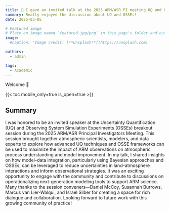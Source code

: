 ```yaml
---
title: 🎉 I gave an invited talk at the 2025 ARM/ASR PI meeting UQ and OSSE breakout session on March 5th!
summary: Really enjoyed the discussion about UQ and OSSEs!
date: 2025-03-05

# Featured image
# Place an image named `featured.jpg/png` in this page's folder and customize its options here.
image:
  #caption: 'Image credit: [**Unsplash**](https://unsplash.com)'

authors:
  - admin

tags:
  - Academic
---
```


Welcome 👋

{{< toc mobile_only=true is_open=true >}}

## Summary
I was honored to be an invited speaker at the Uncertainty Quantification (UQ) and Observing System Simulation Experiments (OSSEs) breakout session during the 2025 ARM/ASR Principal Investigators Meeting. This session brought together atmospheric scientists, modelers, and data experts to explore how advanced UQ techniques and OSSE frameworks can be used to maximize the impact of ARM observations on atmospheric process understanding and model improvement.
In my talk, I shared insights on how model–data integration, particularly using Bayesian approaches and OSSEs, can be leveraged to reduce uncertainties in land–atmosphere interactions and inform observational strategies. It was an exciting opportunity to engage with the community and contribute to discussions on operationalizing next-generation modeling tools to support ARM science.
Many thanks to the session conveners—Daniel McCoy, Susannah Burrows, Marcus van Lier-Walqui, and Israel Silber for creating a space for rich dialogue and collaboration. Looking forward to future work with this growing community of practice!
